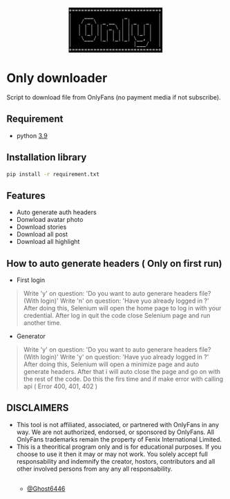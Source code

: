 <p align="center">
	<img src="Src/Assets/min_logo.png" style="max-width: 55%;" alt="video working" />
</p>

# Only downloader
Script to download file from OnlyFans (no payment media if not subscribe).

## Requirement
* python [3.9](https://www.python.org/downloads/release/python-390/)

## Installation library
```bash
pip install -r requirement.txt
```

## Features
* Auto generate auth headers
* Donwload avatar photo
* Download stories
* Download all post
* Download all highlight

## How to auto generate headers ( Only on first run)

- First login

> Write 'y' on question: 'Do you want to auto generare headers file? (With login)'
> Write 'n' on question: 'Have yuo already logged in ?'
> After doing this, Selenium will open the home page to log in with your credential.
> After log in quit the code close Selenium page and run another time.

- Generator

> Write 'y' on question: 'Do you want to auto generare headers file? (With login)'
> Write 'y' on question: 'Have yuo already logged in ?'
> After doing this, Selenium will open a minimize page and auto generate headers.
> After that i will auto close the page and go on with the rest of the code.
> Do this the firs time and if make error with calling api ( Error 400, 401, 402 )

## DISCLAIMERS
<ul>
    <li>
        This tool is not affiliated, associated, or partnered with OnlyFans in any way. We are not authorized, endorsed, or sponsored by OnlyFans. All OnlyFans trademarks remain the property of Fenix International Limited.
    </li>
    <li>
        This is a theoritical program only and is for educational purposes. If you choose to use it then it may or may not work. You solely accept full responsability and indemnify the creator, hostors, contributors and all other involved persons from any any all responsability.
    </li>
<h3>

##
- [@Ghost6446](https://www.github.com/Ghost6446)
